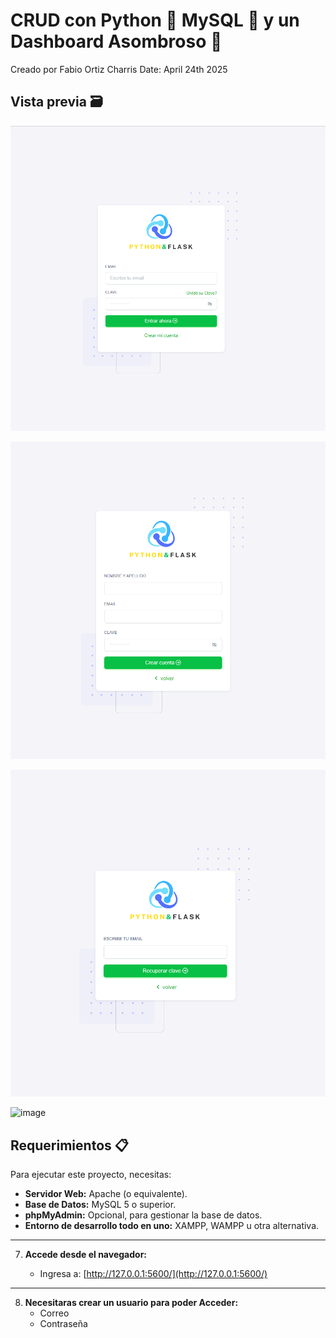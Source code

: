 # CRUD con Python 🐍 MySQL 📂 y un Dashboard Asombroso 🚀

Creado por Fabio Ortiz Charris
Date: April 24th 2025
## Vista previa 🗃

![Dashboard Login](https://raw.githubusercontent.com/urian121/imagenes-proyectos-github/master/Dashboard-python-login-urian-viera.png)

![Crear Usuario](https://raw.githubusercontent.com/urian121/imagenes-proyectos-github/master/dashboard-python-crear-user-urian-viera.png)

![Recuperar Contraseña](https://raw.githubusercontent.com/urian121/imagenes-proyectos-github/master/dashboard-python-recuperar-clave-urian-viera.png)

![image](https://github.com/user-attachments/assets/84febcdf-ab7b-42bb-974c-80eee1fe2e12)


## Requerimientos 📋

Para ejecutar este proyecto, necesitas:

- **Servidor Web:** Apache (o equivalente).
- **Base de Datos:** MySQL 5 o superior.
- **phpMyAdmin:** Opcional, para gestionar la base de datos.
- **Entorno de desarrollo todo en uno:** XAMPP, WAMPP u otra alternativa.

---



7. **Accede desde el navegador:**

   - Ingresa a: [http://127.0.0.1:5600/](http://127.0.0.1:5600/)

---
8. **Necesitaras crear un usuario para poder Acceder:**
   - Correo
   - Contraseña


